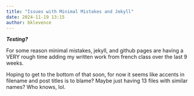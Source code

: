 ```yaml
---
title: "Issues with Minimal Mistakes and Jekyll"
date: 2024-11-19 13:15
author: bklevence
---
```


***Testing?***

For some reason minimal mistakes, jekyll, and github pages are having a VERY rough time adding my written work from french class over the last 9 weeks.

Hoping to get to the bottom of that soon, for now it seems like accents in filename and post titles is to blame? Maybe just having 13 files with similar names? Who knows, lol.
